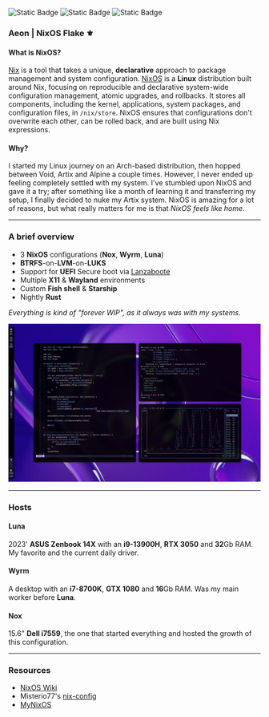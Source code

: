 ![Static Badge](https://img.shields.io/badge/NixOS-Unstable-cba6f7?style=flat&logo=NixOS&logoColor=cba6f7&labelColor=313244)
![Static Badge](https://img.shields.io/badge/State-Forever_WIP-a6e3a1?style=flat&logo=fireship&logoColor=a6e3a1&labelColor=313244)
![Static Badge](https://img.shields.io/badge/Powered_by-Sleep_deprivation-89dceb?style=flat&logo=nuke&logoColor=89dceb&labelColor=313244)

### Aeon | NixOS Flake ⚜️

#### What is NixOS?
[Nix](https://nixos.org/) is a tool that takes a unique, **declarative** approach to package management and system configuration. [NixOS](https://nixos.org/) is a **Linux** distribution built around Nix, focusing on reproducible and declarative system-wide configuration management, atomic upgrades, and rollbacks. It stores all components, including the kernel, applications, system packages, and configuration files, in `/nix/store`. NixOS ensures that configurations don't overwrite each other, can be rolled back, and are built using Nix expressions.

#### Why?
I started my Linux journey on an Arch-based distribution, then hopped between Void, Artix and Alpine a couple times. However, I never ended up feeling completely settled with my system. I've stumbled upon NixOS and gave it a try; after something like a month of learning it and transferring my setup, I finally decided to nuke my Artix system. NixOS is amazing for a lot of reasons, but what really matters for me is that *NixOS* *feels like home*.

---

### A brief overview
- 3 **NixOS** configurations (**Nox**, **Wyrm**, **Luna**)
- **BTRFS**-on-**LVM**-on-**LUKS**
- Support for **UEFI** Secure boot via [Lanzaboote](https://github.com/nix-community/lanzaboote)
- Multiple **X11** & **Wayland** environments
- Custom **Fish shell** & **Starship**
- Nightly **Rust**

*Everything is kind of "forever WIP", as it always was with my systems.*

![Screenshot of Hyprland @ October 2023](assets/hyprland-oct-23-1.png)

---

### Hosts

#### Luna
2023' **ASUS Zenbook 14X** with an **i9-13900H**, **RTX 3050** and **32**Gb RAM. My favorite and the current daily driver.

#### Wyrm
A desktop with an **i7-8700K**, **GTX 1080** and **16**Gb RAM. Was my main worker before **Luna**.

#### Nox
15.6" **Dell i7559**, the one that started everything and hosted the growth of this configuration.

---

### Resources
- [NixOS Wiki](https://nixos.wiki)
- Misterio77's [nix-config](https://github.com/Misterio77/nix-config)
- [MyNixOS](https://mynixos.com)
